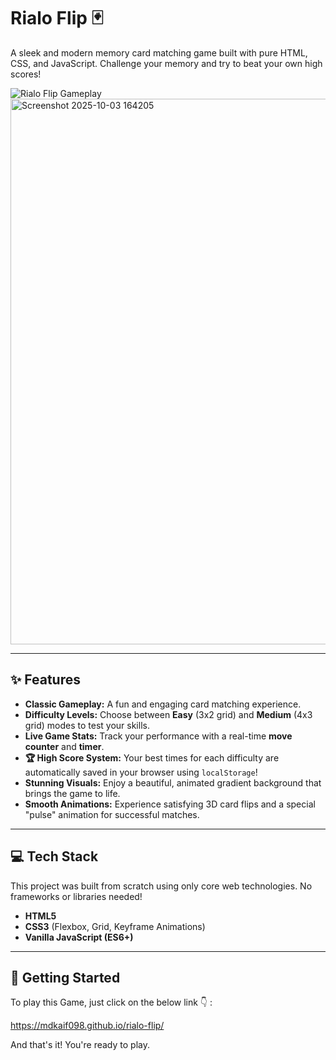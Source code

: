 # Rialo Flip 🃏

A sleek and modern memory card matching game built with pure HTML, CSS, and JavaScript. Challenge your memory and try to beat your own high scores!

![Rialo Flip Gameplay](gameplay.gif)
<img width="1029" height="873" alt="Screenshot 2025-10-03 164205" src="https://github.com/user-attachments/assets/2aae1378-6d8e-459c-b3ce-b40bddf49220" />


---

## ✨ Features

* **Classic Gameplay:** A fun and engaging card matching experience.
* **Difficulty Levels:** Choose between **Easy** (3x2 grid) and **Medium** (4x3 grid) modes to test your skills.
* **Live Game Stats:** Track your performance with a real-time **move counter** and **timer**.
* **🏆 High Score System:** Your best times for each difficulty are automatically saved in your browser using `localStorage`!
* **Stunning Visuals:** Enjoy a beautiful, animated gradient background that brings the game to life.
* **Smooth Animations:** Experience satisfying 3D card flips and a special "pulse" animation for successful matches.

---

## 💻 Tech Stack

This project was built from scratch using only core web technologies. No frameworks or libraries needed!

* **HTML5**
* **CSS3** (Flexbox, Grid, Keyframe Animations)
* **Vanilla JavaScript (ES6+)**

---

## 🚀 Getting Started

To play this Game, just click on the below link 👇 :

https://mdkaif098.github.io/rialo-flip/

And that's it! You're ready to play.
